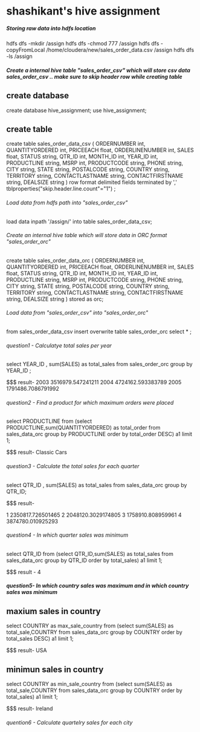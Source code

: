 # shashikant's hive assignment 

##### Storing  raw data into hdfs location
 hdfs dfs -mkdir /assign
 hdfs dfs -chmod 777 /assign
 hdfs dfs -copyFromLocal /home/cloudera/new/sales_order_data.csv /assign
 hdfs dfs -ls /assign 
 
 ##### Create a internal hive table "sales_order_csv" which will store csv data sales_order_csv .. make sure to skip header row while creating table
 
 ## create database
create database hive_assignment;
use hive_assignment;

## create table 
create table sales_order_data_csv
(
ORDERNUMBER int,
QUANTITYORDERED int,
PRICEEACH float,
ORDERLINENUMBER int,
SALES float,
STATUS string,
QTR_ID int,
MONTH_ID int,
YEAR_ID int,
PRODUCTLINE string,
MSRP int,
PRODUCTCODE string,
PHONE string,
CITY string,
STATE string,
POSTALCODE string,
COUNTRY string,
TERRITORY string,
CONTACTLASTNAME string,
CONTACTFIRSTNAME string,
DEALSIZE string
)
row format delimited
fields terminated by ','
tblproperties("skip.header.line.count"="1")
; 

###### Load data from hdfs path into "sales_order_csv" 

load data inpath '/assign/' into table sales_order_data_csv;

###### Create an internal hive table which will store data in ORC format "sales_order_orc"

create table sales_order_data_orc
(
ORDERNUMBER int,
QUANTITYORDERED int,
PRICEEACH float,
ORDERLINENUMBER int,
SALES float,
STATUS string,
QTR_ID int,
MONTH_ID int,
YEAR_ID int,
PRODUCTLINE string,
MSRP int,
PRODUCTCODE string,
PHONE string,
CITY string,
STATE string,
POSTALCODE string,
COUNTRY string,
TERRITORY string,
CONTACTLASTNAME string,
CONTACTFIRSTNAME string,
DEALSIZE string
)
stored as orc;

###### Load data from "sales_order_csv" into "sales_order_orc"
from sales_order_data_csv insert overwrite table sales_order_orc select * ;


###### question1 - Calculatye total sales per year
select YEAR_ID , sum(SALES) as total_sales from sales_order_orc group by YEAR_ID ;

$$$  result-
2003    3516979.547241211
2004    4724162.593383789
2005    1791486.7086791992


###### question2 - Find a product for which maximum orders were placed
select PRODUCTLINE  from (select  PRODUCTLINE,sum(QUANTITYORDERED) as total_order from sales_data_orc group by PRODUCTLINE order by total_order DESC) a1 limit 1;

$$$  result-
Classic Cars   



###### question3 - Calculate the total sales for each quarter
select QTR_ID , sum(SALES) as total_sales from sales_data_orc group by QTR_ID;

$$$ result-

1       2350817.726501465
2       2048120.3029174805
3       1758910.808959961
4       3874780.010925293


###### question4 - In which quarter sales was minimum
select QTR_ID from (select QTR_ID,sum(SALES) as total_sales from sales_data_orc group by QTR_ID order by total_sales) a1 limit 1;

$$$ result - 
4


##### question5-  In which country sales was maximum and in which country sales was minimum
## maxium sales in country
select COUNTRY as max_sale_country from (select sum(SALES) as total_sale,COUNTRY from sales_data_orc group by COUNTRY order by total_sales DESC) a1 limit 1;

$$$ result-
USA

## minimun sales in country 
select COUNTRY as min_sale_country from (select sum(SALES) as total_sale,COUNTRY from sales_data_orc group by COUNTRY order by total_sales) a1 limit 1;

$$$ result-
Ireland



###### quention6 - Calculate quartelry sales for each city


